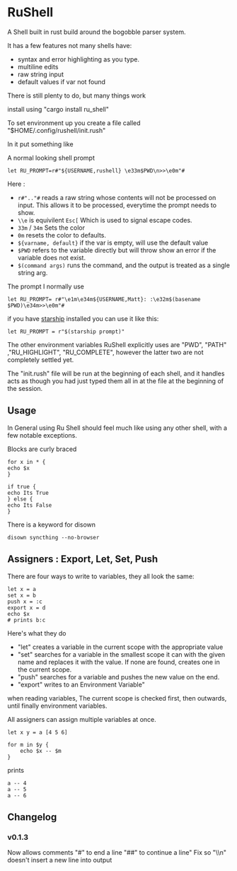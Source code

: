 RuShell
======

A Shell built in rust build around the bogobble parser system.

It has a few features not many shells have:

* syntax and error highlighting as you type.
* multiline edits 
* raw string input 
* default values if var not found

There is still plenty to do, but many things work

install using "cargo install ru\_shell" 

To set environment up you create a file called "$HOME/.config/rushell/init.rush"

In it put something like 

A normal looking shell prompt

```text
let RU_PROMPT=r#"${USERNAME,rushell} \e33m$PWD\n>>\e0m"#
```
Here :

* ```r#".."#``` reads a raw string whose contents will not be processed on input. This allows it to be processed, everytime the prompt needs to show.
* ```\\e``` is equivilent ```Esc[``` Which is used to signal escape codes.
* ```33m``` / ```34m``` Sets the color
* ```0m``` resets the color to defaults.
* ```${varname, default}``` if the var is empty, will use the default value
* ```$PWD``` refers to the variable directly but will throw show an error if the variable does not exist.
* ```$(command args)``` runs the command, and the output is treated as a single string arg.


The prompt I normally use

```text
let RU_PROMPT= r#"\e1m\e34m${USERNAME,Matt}: :\e32m$(basename $PWD)\e34m>>\e0m"#
```

if you have [starship](https://starship.rs/) installed you can use it like this:

```text
let RU_PROMPT = r"$(starship prompt)"
```

The other environment variables RuShell explicitly uses are
"PWD", "PATH" ,"RU\_HIGHLIGHT", "RU\_COMPLETE", however the latter two are not completely settled yet.


The "init.rush" file will be run at the beginning of each shell, and it handles acts as though you had just typed them all in at the file at the beginning of the session.

## Usage

In General using Ru Shell should feel much like using any other shell, with a few notable exceptions.

Blocks are curly braced

```text
for x in * {
echo $x
}

if true {
echo Its True
} else {
echo Its False
}

```

There is a keyword for disown

```text
disown syncthing --no-browser
```

## Assigners : Export, Let, Set, Push

There are four ways to write to variables, they all look the same:

```text
let x = a
set x = b
push x = :c
export x = d
echo $x
# prints b:c 
```

Here's what they do

* "let" creates a variable in the current scope with the appropriate value
* "set" searches for a variable in the smallest scope it can with the given name and replaces it with the value. If none are found, creates one in the current scope.
* "push" searches for a variable and pushes the new value on the end. 
* "export" writes to an Environment Variable"

when reading variables, The current scope is checked first, then outwards, until finally environment variables.

All assigners can assign multiple variables at once.

```text
let x y = a [4 5 6]

for m in $y {
    echo $x -- $m
}

```

prints 

```text
a -- 4
a -- 5
a -- 6
```


Changelog
---------

### v0.1.3

Now allows comments "#" to end a line "##" to continue a line"
Fix so "\\\n" doesn't insert a new line into output

